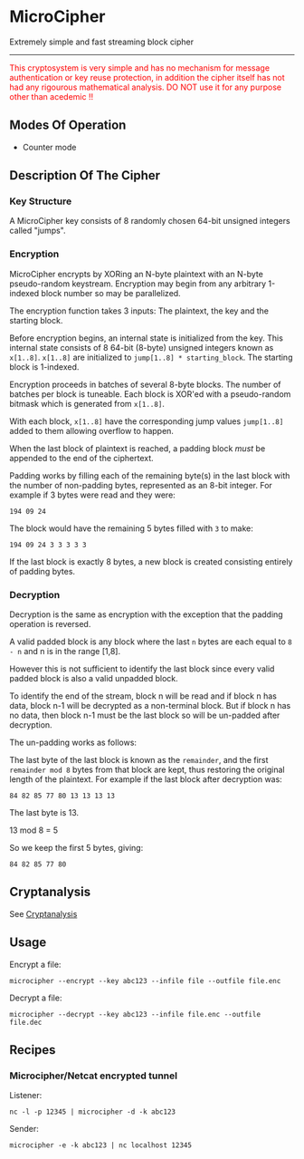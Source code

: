 # MicroCipher


Extremely simple and fast streaming block cipher

---

<span style="color:red">This cryptosystem is very simple and has no mechanism for message authentication or key reuse protection,  in addition the cipher itself has not had any rigourous mathematical analysis. DO NOT use it for any purpose other than acedemic !!</span>

## Modes Of Operation

* Counter mode

## Description Of The Cipher

### Key Structure

A MicroCipher key consists of 8 randomly chosen 64-bit unsigned integers called "jumps".

### Encryption

MicroCipher encrypts by XORing an N-byte plaintext with an N-byte pseudo-random keystream. 
Encryption may begin from any arbitrary 1-indexed block number so may be parallelized. 

The encryption function takes 3 inputs: The plaintext, the key and the
starting block.

Before encryption begins, an internal state is initialized from the key. This internal state consists of 8 64-bit (8-byte) unsigned integers known as
`x[1..8]`. `x[1..8]` are initialized to `jump[1..8] * starting_block`. The starting block is 1-indexed.

Encryption proceeds in batches of several 8-byte blocks. The number of batches per block is tuneable. Each block is 
XOR'ed with a pseudo-random bitmask which is generated from `x[1..8]`.

With each block, `x[1..8]` have the corresponding jump values `jump[1..8]` added to them allowing overflow to happen.

When the last block of plaintext is reached, a padding block *must* be appended to the end of the ciphertext.

Padding works by filling each of the remaining byte(s) in the last block with the number of non-padding bytes, represented
as an 8-bit integer. For example if 3 bytes were read and they were: 
```
194 09 24
```

The block would have the remaining 5 bytes filled with `3` to make:
```
194 09 24 3 3 3 3 3

```

If the last block is exactly 8 bytes, a new block is created consisting entirely of padding bytes.
 
### Decryption

Decryption is the same as encryption with the exception that the padding operation is reversed. 

A valid padded block is any block where the last `n` bytes are each equal to `8 - n` and n is in the range [1,8].

However this is not sufficient to identify the last block since every valid padded block is also a valid unpadded block.

To identify the end of the stream, block n will be read and if block n has data, block n-1 will be decrypted as a 
non-terminal block. But if block n has no data, then block n-1 must be the last block so will be un-padded after
decryption.

The un-padding works as follows:

The last byte of the last block is known as the `remainder`, and the first `remainder mod 8` bytes from that block are kept, thus
restoring the original length of the plaintext. For example if the last block after decryption was:

```
84 82 85 77 80 13 13 13 13
```

The last byte is 13. 

13 mod 8 = 5

So we keep the first 5 bytes, giving:

```
84 82 85 77 80
```

## Cryptanalysis

See [Cryptanalysis](./CRYPTANALYSIS.md)

## Usage

Encrypt a file:

```
microcipher --encrypt --key abc123 --infile file --outfile file.enc
```

Decrypt a file:

```
microcipher --decrypt --key abc123 --infile file.enc --outfile file.dec
```

## Recipes

### Microcipher/Netcat encrypted tunnel


Listener:
```
nc -l -p 12345 | microcipher -d -k abc123
```

Sender:
```
microcipher -e -k abc123 | nc localhost 12345
```
